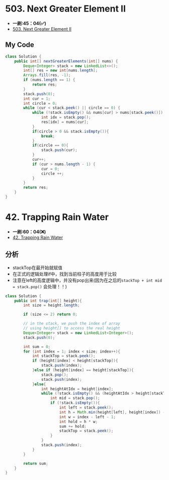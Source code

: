 # 503. Next Greater Element II
* **一刷:45：04(✅)**
* [503. Next Greater Element II](https://leetcode.com/problems/next-greater-element-ii/)

## My Code
```java
class Solution {
    public int[] nextGreaterElements(int[] nums) {
        Deque<Integer> stack = new LinkedList<>();
        int[] res = new int[nums.length];
        Arrays.fill(res, -1);
        if (nums.length == 1) {
            return res;
        }
        stack.push(0);
        int cur = 1;
        int circle = 0;
        while (cur < stack.peek() || circle == 0) {
            while (!stack.isEmpty() && nums[cur] > nums[stack.peek()]) {
                int idx = stack.pop();
                res[idx] = nums[cur];
            }
            if(circle > 0 && stack.isEmpty()){
                break;
            }
            if(circle == 0){
                stack.push(cur);
            }
            cur++;
            if (cur > nums.length - 1) {
                cur = 0;
                circle ++;
            }
        }
        return res;
    }
}
```

# 42. Trapping Rain Water
* **一刷:60：04(❌)**
* [42. Trapping Rain Water](https://leetcode.com/problems/trapping-rain-water/)

## 分析
* stackTop在最开始就赋值
* 在正式的逻辑处理if中，找到当前柱子的高度用于比较
* 注意在left的高度逻辑中，并没有pop出来(因为在之后的`stackTop + int mid = stack.pop()` 会处理！！)
```java
class Solution {
    public int trap(int[] height){
        int size = height.length;

        if (size <= 2) return 0;

        // in the stack, we push the index of array
        // using height[] to access the real height
        Deque<Integer> stack = new LinkedList<Integer>();
        stack.push(0);

        int sum = 0;
        for (int index = 1; index < size; index++){
            int stackTop = stack.peek();
            if (height[index] < height[stackTop]){
                stack.push(index);
            }else if (height[index] == height[stackTop]){
                stack.pop();
                stack.push(index);
            }else{
                int heightAtIdx = height[index];
                while (!stack.isEmpty() && (heightAtIdx > height[stackTop])){
                    int mid = stack.pop();
                    if (!stack.isEmpty()){
                        int left = stack.peek();
                        int h = Math.min(height[left], height[index]) - height[mid];
                        int w = index - left - 1;
                        int hold = h * w;
                        sum += hold;
                        stackTop = stack.peek();
                    }
                }
                stack.push(index);
            }
        }

        return sum;
    }
}
```